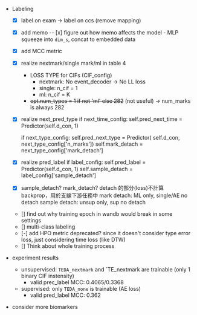 
* Labeling
    - [x] label on exam -> label on ccs (remove mapping)
    - [x] add memo
        -- [x] figure out how memo affects the model - MLP squeeze into `dim_s`, concat to embedded data
    - [x] add MCC metric
    - [x] realize nextmark/single mark/ml in table 4
        * LOSS TYPE for CIFs (CIF_config)
            - nextmark: No event_decoder -> No LL loss
            - single: n_cif = 1
            - ml: n_cif = K
        * ~~opt.num_types = 1 if not 'ml' else 282~~ (not useful) -> num_marks is always 282
    - [x] realize next_pred_type
        if next_time_config:
            self.pred_next_time = Predictor(self.d_con, 1)

        if next_type_config:
            self.pred_next_type = Predictor(
                self.d_con, next_type_config['n_marks'])
            self.mark_detach = next_type_config['mark_detach']
    - [x] realize pred_label
        if label_config:
            self.pred_label = Predictor(self.d_con, 1)
            self.sample_detach = label_config['sample_detach']
    - [x] sample_detach? mark_detach? 
        detach 的部分(loss)不計算 backprop，用於支線下游任務中
        mark detach: ML only, single/AE no detach
        sample detach: unsup only, sup no detach
    - [] find out why training epoch in wandb would break in some settings
    - [] multi-class labeling
    - [-] add HPO metric
        deprecated? since it doesn't consider type error loss, just considering time loss (like DTW)
    - [] Think about whole training process


* experiment results
    - unsupervised: `TEDA_nextmark` and `TE_nextmark are trainable (only 1 binary CIF instensity) 
        * valid prec_label MCC: 0.4065/0.3368
    - supervised: only `TEDA_none` is trainable (AE loss)
        * valid pred_label MCC: 0.362

* consider more biomarkers
